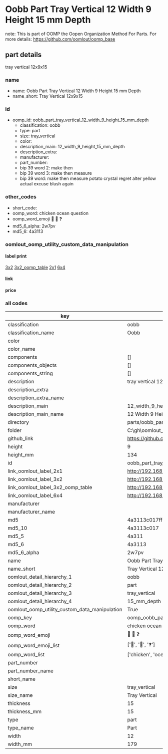 # Oobb Part Tray Vertical 12 Width 9 Height 15 mm Depth  

note: This is part of OOMP the Oopen Organization Method For Parts. For more details: https://github.com/oomlout/oomp_base

##  part details
  



tray vertical 12x9x15



### name
* name: Oobb Part Tray Vertical 12 Width 9 Height 15 mm Depth
* name_short: Tray Vertical 12x9x15 
### id
* oomp_id: oobb_part_tray_vertical_12_width_9_height_15_mm_depth
  * classification: oobb
  * type: part
  * size: tray_vertical
  * color: 
  * description_main: 12_width_9_height_15_mm_depth
  * description_extra: 
  * manufacturer: 
  * part_number: 
  * bip 39 word 2: make then
  * bip 39 word 3: make then measure
  * bip 39 word: make then measure potato crystal regret alter yellow actual excuse blush again

### other_codes
* short_code: 
* oomp_word: chicken ocean question
* oomp_word_emoji :chicken: :ocean: :question:
* md5_6_alpha: 2w7pv
* md5_6: 4a3113






### oomlout_oomp_utility_custom_data_manipulation
#### label print
[3x2](http://192.168.1.245:1112/?label=oomp%202w7pv)
[3x2_oomp_table](http://192.168.1.108:1112/?label=oomp%202w7pv)
[2x1](http://192.168.1.242:1112/?label=oomp%202w7pv)
[6x4](http://192.168.1.55:1112/?label=oomp%202w7pv)    

#### link

                              

#### price







### all codes 
| key | value |  
| --- | --- |  
| classification | oobb |  
| classification_name | Oobb |  
| color |  |  
| color_name |  |  
| components | [] |  
| components_objects | [] |  
| components_string | [] |  
| description | tray vertical 12x9x15 |  
| description_extra |  |  
| description_extra_name |  |  
| description_main | 12_width_9_height_15_mm_depth |  
| description_main_name | 12 Width 9 Height 15 mm Depth |  
| directory | parts/oobb_part_tray_vertical_12_width_9_height_15_mm_depth |  
| folder | C:\gh\oomlout_oobb_version_4_generated_parts\parts\oobb_part_tray_vertical_12_width_9_height_15_mm_depth |  
| github_link | https://github.com/oomlout/oomlout_oomp_part_src/tree/main/parts/oobb_part_tray_vertical_12_width_9_height_15_mm_depth |  
| height | 9 |  
| height_mm | 134 |  
| id | oobb_part_tray_vertical_12_width_9_height_15_mm_depth |  
| link_oomlout_label_2x1 | http://192.168.1.242:1112/?label=oomp%202w7pv |  
| link_oomlout_label_3x2 | http://192.168.1.245:1112/?label=oomp%202w7pv |  
| link_oomlout_label_3x2_oomp_table | http://192.168.1.108:1112/?label=oomp%202w7pv |  
| link_oomlout_label_6x4 | http://192.168.1.55:1112/?label=oomp%202w7pv |  
| manufacturer |  |  
| manufacturer_name |  |  
| md5 | 4a3113c017ff00eed29aaa8d13f80c34 |  
| md5_10 | 4a3113c017 |  
| md5_5 | 4a311 |  
| md5_6 | 4a3113 |  
| md5_6_alpha | 2w7pv |  
| name | Oobb Part Tray Vertical 12 Width 9 Height 15 mm Depth |  
| name_short | Tray Vertical 12x9x15  |  
| oomlout_detail_hierarchy_1 | oobb |  
| oomlout_detail_hierarchy_2 | part |  
| oomlout_detail_hierarchy_3 | tray_vertical |  
| oomlout_detail_hierarchy_4 | 15_mm_depth |  
| oomlout_oomp_utility_custom_data_manipulation | True |  
| oomp_key | oomp_oobb_part_tray_vertical_12_width_9_height_15_mm_depth |  
| oomp_word | chicken ocean question |  
| oomp_word_emoji | :chicken: :ocean: :question: |  
| oomp_word_emoji_list | [':chicken:', ':ocean:', ':question:'] |  
| oomp_word_list | ['chicken', 'ocean', 'question'] |  
| part_number |  |  
| part_number_name |  |  
| short_name |  |  
| size | tray_vertical |  
| size_name | Tray Vertical |  
| thickness | 15 |  
| thickness_mm | 15 |  
| type | part |  
| type_name | Part |  
| width | 12 |  
| width_mm | 179 |  
